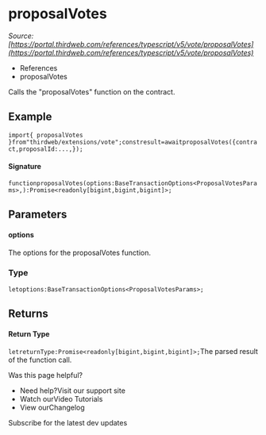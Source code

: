 # proposalVotes

*Source: [https://portal.thirdweb.com/references/typescript/v5/vote/proposalVotes](https://portal.thirdweb.com/references/typescript/v5/vote/proposalVotes)*

* References
* proposalVotes

Calls the "proposalVotes" function on the contract.

## Example

`import{ proposalVotes }from"thirdweb/extensions/vote";constresult=awaitproposalVotes({contract,proposalId:...,});`
#### Signature

`functionproposalVotes(options:BaseTransactionOptions<ProposalVotesParams>,):Promise<readonly[bigint,bigint,bigint]>;`
## Parameters

#### options

The options for the proposalVotes function.

### Type

`letoptions:BaseTransactionOptions<ProposalVotesParams>;`
## Returns

#### Return Type

`letreturnType:Promise<readonly[bigint,bigint,bigint]>;`The parsed result of the function call.

Was this page helpful?

* Need help?Visit our support site
* Watch ourVideo Tutorials
* View ourChangelog

Subscribe for the latest dev updates

